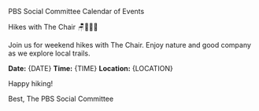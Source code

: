 PBS Social Committee Calendar of Events

Hikes with The Chair 🪑🚶🚶🚶

Join us for weekend hikes with The Chair. Enjoy nature and good company as we explore local trails.

**Date:** {DATE}
**Time:** {TIME}
**Location:** {LOCATION}

Happy hiking!

Best,
The PBS Social Committee
